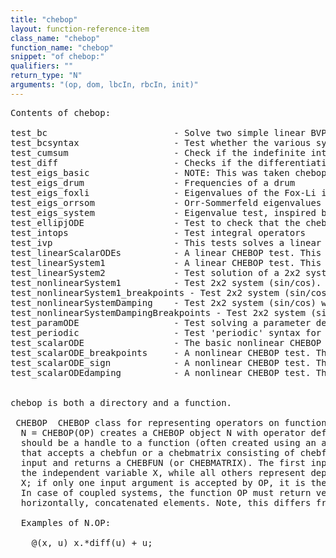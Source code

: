 ```yaml
---
title: "chebop"
layout: function-reference-item
class_name: "chebop"
function_name: "chebop"
snippet: "of chebop:"
qualifiers: ""
return_type: "N"
arguments: "(op, dom, lbcIn, rbcIn, init)"
---
```


<pre class="help-text">Contents of chebop:

test_bc                        - Solve two simple linear BVPs, check the residual and the precision of the
test_bcsyntax                  - Test whether the various syntaxes for BC settings are valid. They are NOT
test_cumsum                    - Check if the indefinite integral chebop works.
test_diff                      - Checks if the differentiation chebop is equivalent to differentiating
test_eigs_basic                - NOTE: This was taken chebop_eigs in the V4 tests.
test_eigs_drum                 - Frequencies of a drum
test_eigs_foxli                - Eigenvalues of the Fox-Li integral operator
test_eigs_orrsom               - Orr-Sommerfeld eigenvalues
test_eigs_system               - Eigenvalue test, inspired by Maxwell's equation. The eigenvalues are
test_ellipjODE                 - Test to check that the chebfun command for Jacobi elliptic functions
test_intops                    - Test integral operators
test_ivp                       - This tests solves a linear IVP using chebop and checks
test_linearScalarODEs          - A linear CHEBOP test. This test tests a scalar ODE, both with and without
test_linearSystem1             - A linear CHEBOP test. This test tests a system of coupled ODEs, both with and
test_linearSystem2             - Test solution of a 2x2 system
test_nonlinearSystem1          - Test 2x2 system (sin/cos). This is nonlinearification of the test
test_nonlinearSystem1_breakpoints - Test 2x2 system (sin/cos). This is pecewiseificaion of the test
test_nonlinearSystemDamping    - Test 2x2 system (sin/cos) where damping is required
test_nonlinearSystemDampingBreakpoints - Test 2x2 system (sin/cos) where damping is required
test_paramODE                  - Test solving a parameter dependent ODE. 
test_periodic                  - Test 'periodic' syntax for CHEBOP
test_scalarODE                 - The basic nonlinear CHEBOP test. This test tests a simple scalar ODE, where no
test_scalarODE_breakpoints     - A nonlinear CHEBOP test. This test tests a scalar ODE, where there are two
test_scalarODE_sign            - A nonlinear CHEBOP test. This test tests a scalar ODE, where there is a
test_scalarODEdamping          - A nonlinear CHEBOP test. This test tests a scalar ODE, where no breakpoints


chebop is both a directory and a function.

 CHEBOP  CHEBOP class for representing operators on functions defined on [a,b].
  N = CHEBOP(OP) creates a CHEBOP object N with operator defined by OP, which
  should be a handle to a function (often created using an anonymous function)
  that accepts a chebfun or a chebmatrix consisting of chebfuns and scalars as
  input and returns a CHEBFUN (or CHEBMATRIX). The first input argument to OP is
  the independent variable X, while all others represent dependent functions of
  X; if only one input argument is accepted by OP, it is the dependent variable.
  In case of coupled systems, the function OP must return vertically, not
  horizontally, concatenated elements. Note, this differs from the V4 syntax.
 
  Examples of N.OP:
 
    @(x, u) x.*diff(u) + u;                             
